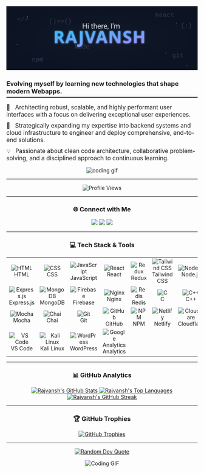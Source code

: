 <div align="center">
  <img src="header.svg" alt="Rajvansh - Developer Profile Header"/>
</div>

<div align="left">
  <h3 style="border-bottom: 2px solid #30363d; padding-bottom: 5px;">
    Evolving myself by learning new technologies that shape modern Webapps.
  </h3>
  <ul style="list-style-type: none; padding-left: 0;">
    <li style="font-size: 1.1em; margin-bottom: 10px;">
      🚀 &nbsp; Architecting robust, scalable, and highly performant user interfaces with a focus on delivering exceptional user experiences.
    </li>
    <li style="font-size: 1.1em; margin-bottom: 10px;">
      🌱 &nbsp; Strategically expanding my expertise into backend systems and cloud infrastructure to engineer and deploy comprehensive, end-to-end solutions.
    </li>
    <li style="font-size: 1.1em; margin-bottom: 10px;">
      💡 &nbsp; Passionate about clean code architecture, collaborative problem-solving, and a disciplined approach to continuous learning.
    </li>
  </ul>
</div>

<div align="center">
      <img alt="coding gif" src="https://www.wingstechsolutions.com/wp-content/uploads/2022/03/full-stack-development.gif">
</div>

---
<p align="center">
  <img src="https://komarev.com/ghpvc/?username=Rajvansh-1&label=Profile%20Views&color=8A2BE2&style=flat-square" alt="Profile Views"/>
</p>

---

<h3 align="center">🌐 Connect with Me</h3>
<p align="center">
  <a href="https://www.linkedin.com/in/rajvansh-25abcdee/"><img src="https://img.shields.io/badge/LinkedIn-%230077B5.svg?style=for-the-badge&logo=linkedin&logoColor=white" /></a>
  <a href="https://wa.me/917426810155"><img src="https://img.shields.io/badge/WhatsApp-25D366?style=for-the-badge&logo=whatsapp&logoColor=white" /></a>
  <a href="mailto:rajvansh2525@gmail.com"><img src="https://img.shields.io/badge/Email-D14836?style=for-the-badge&logo=gmail&logoColor=white" /></a>
</p>

---

<h3 align="center">💻 Tech Stack & Tools</h3>
<table align="center">
  <tr>
    <td align="center" width="120">
      <img src="https://skillicons.dev/icons?i=html" width="48" height="48" alt="HTML" />
      <br>HTML
    </td>
    <td align="center" width="120">
      <img src="https://skillicons.dev/icons?i=css" width="48" height="48" alt="CSS" />
      <br>CSS
    </td>
    <td align="center" width="120">
      <img src="https://skillicons.dev/icons?i=js" width="48" height="48" alt="JavaScript" />
      <br>JavaScript
    </td>
    <td align="center" width="120">
      <img src="https://skillicons.dev/icons?i=react" width="48" height="48" alt="React" />
      <br>React
    </td>
    <td align="center" width="120">
      <img src="https://skillicons.dev/icons?i=redux" width="48" height="48" alt="Redux" />
      <br>Redux
    </td>
    <td align="center" width="120">
      <img src="https://skillicons.dev/icons?i=tailwind" width="48" height="48" alt="Tailwind CSS" />
      <br>Tailwind CSS
    </td>
    <td align="center" width="120">
      <img src="https://skillicons.dev/icons?i=nodejs" width="48" height="48" alt="Node.js" />
      <br>Node.js
    </td>
  </tr>
  <tr>
    <td align="center" width="120">
      <img src="https://skillicons.dev/icons?i=express" width="48" height="48" alt="Express.js" />
      <br>Express.js
    </td>
    <td align="center" width="120">
      <img src="https://skillicons.dev/icons?i=mongodb" width="48" height="48" alt="MongoDB" />
      <br>MongoDB
    </td>
    <td align="center" width="120">
      <img src="https://skillicons.dev/icons?i=firebase" width="48" height="48" alt="Firebase" />
      <br>Firebase
    </td>
    <td align="center" width="120">
      <img src="https://skillicons.dev/icons?i=nginx" width="48" height="48" alt="Nginx" />
      <br>Nginx
    </td>
    <td align="center" width="120">
      <img src="https://skillicons.dev/icons?i=redis" width="48" height="48" alt="Redis" />
      <br>Redis
    </td>
    <td align="center" width="120">
      <img src="https://skillicons.dev/icons?i=c" width="48" height="48" alt="C" />
      <br>C
    </td>
    <td align="center" width="120">
      <img src="https://skillicons.dev/icons?i=cpp" width="48" height="48" alt="C++" />
      <br>C++
    </td>
  </tr>
  <tr>
    <td align="center" width="120">
  <img src="https://cdn.jsdelivr.net/gh/devicons/devicon/icons/mocha/mocha-plain.svg" width="48" height="48" alt="Mocha" />
  <br>Mocha
</td>
    <td align="center" width="120">
  <img src="https://img.shields.io/badge/chai-%23A30701.svg?style=for-the-badge&logo=chai&logoColor=white" alt="Chai" />
  <br>Chai
</td>
    <td align="center" width="120">
      <img src="https://skillicons.dev/icons?i=git" width="48" height="48" alt="Git" />
      <br>Git
    </td>
    <td align="center" width="120">
      <img src="https://skillicons.dev/icons?i=github" width="48" height="48" alt="GitHub" />
      <br>GitHub
    </td>
    <td align="center" width="120">
      <img src="https://skillicons.dev/icons?i=npm" width="48" height="48" alt="NPM" />
      <br>NPM
    </td>
    <td align="center" width="120">
      <img src="https://skillicons.dev/icons?i=netlify" width="48" height="48" alt="Netlify" />
      <br>Netlify
    </td>
    <td align="center" width="120">
      <img src="https://skillicons.dev/icons?i=cloudflare" width="48" height="48" alt="Cloudflare" />
      <br>Cloudflare
    </td>
  </tr>
    <tr>
    <td align="center" width="120">
      <img src="https://skillicons.dev/icons?i=vscode" width="48" height="48" alt="VS Code" />
      <br>VS Code
    </td>
    <td align="center" width="120">
      <img src="https://skillicons.dev/icons?i=linux" width="48" height="48" alt="Kali Linux" />
      <br>Kali Linux
    </td>
    <td align="center" width="120">
      <img src="https://skillicons.dev/icons?i=wordpress" width="48" height="48" alt="WordPress" />
      <br>WordPress
    </td>
    <td align="center" width="120">
      <img src="https://img.shields.io/badge/Google%20Analytics-E37400?style=for-the-badge&logo=googleanalytics&logoColor=white&label=" alt="Google Analytics" />
      <br>Analytics
    </td>
  </tr>
</table>

---

<h3 align="center">📊 GitHub Analytics</h3>
<p align="center">
  <a href="https://github.com/Rajvansh-1">
    <img src="https://github-readme-stats.vercel.app/api?username=Rajvansh-1&show_icons=true&count_private=true&theme=tokyonight&hide_border=true" alt="Rajvansh's GitHub Stats" width="49%"/>
  </a>
  <a href="https://github.com/Rajvansh-1">
    <img src="https://github-readme-stats.vercel.app/api/top-langs/?username=Rajvansh-1&layout=compact&theme=tokyonight&hide_border=true" alt="Rajvansh's Top Languages" width="49%"/>
  </a>
  <br>
  <a href="https://github.com/Rajvansh-1">
    <img src="https://github-readme-streak-stats.herokuapp.com/?user=Rajvansh-1&theme=tokyonight&hide_border=true" alt="Rajvansh's GitHub Streak"/>
  </a>
</p>

---

<h3 align="center">🏆 GitHub Trophies</h3>
<p align="center">
  <a href="https://github.com/ryo-ma/github-profile-trophy">
    <img src="https://github-profile-trophy.vercel.app/?username=Rajvansh-1&theme=tokyonight&row=1&margin-w=40" alt="GitHub Trophies"/>
  </a>
</p>

---

<p align="center">
  <a href="https://github.com/anuraghazra/github-readme-stats">
    <img src="https://quotes-github-readme.vercel.app/api?type=horizontal&theme=tokyonight" alt="Random Dev Quote"/>
  </a>


<div align="center">
  <img src="https://media.giphy.com/media/v1.Y2lkPTc5MGI3NjExZng2dXRqdDY5dDJqamVwbGdvdjdsZGh6NzI1cTM1czdxdHdiaTA0diZlcD12MV9naWZzX3NlYXJjaCZjdD1n/78XCFBGOlS6keY1Bil/giphy.gif" width="auto" height="auto" alt=" Coding GIF"/>
</div>
